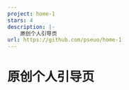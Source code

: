 ```yaml
---
project: home-1
stars: 4
description: |-
    原创个人引导页
url: https://github.com/pseuo/home-1
---
```


# 原创个人引导页

